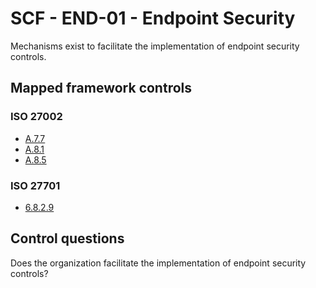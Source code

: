 # SCF - END-01 - Endpoint Security
Mechanisms exist to facilitate the implementation of endpoint security controls.
## Mapped framework controls
### ISO 27002
- [A.7.7](../iso27002/a-7.md#a77)
- [A.8.1](../iso27002/a-8.md#a81)
- [A.8.5](../iso27002/a-8.md#a85)
  
### ISO 27701
- [6.8.2.9](../iso27701/6829.md)
  
## Control questions
Does the organization facilitate the implementation of endpoint security controls?
  